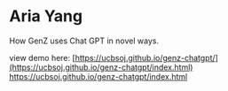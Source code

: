 Aria Yang
=========

How GenZ uses Chat GPT in novel ways.

view demo here: [https://ucbsoj.github.io/genz-chatgpt/](https://ucbsoj.github.io/genz-chatgpt/index.html)
https://ucbsoj.github.io/genz-chatgpt/index.html
